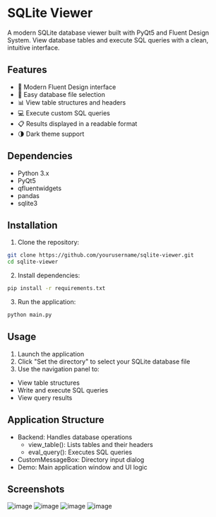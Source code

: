 # SQLite Viewer

A modern SQLite database viewer built with PyQt5 and Fluent Design System. View database tables and execute SQL queries with a clean, intuitive interface.

## Features

- 🎨 Modern Fluent Design interface
- 📁 Easy database file selection
- 📊 View table structures and headers
- 💻 Execute custom SQL queries
- 📋 Results displayed in a readable format
- 🌗 Dark theme support

## Dependencies

- Python 3.x
- PyQt5
- qfluentwidgets
- pandas
- sqlite3

## Installation

1. Clone the repository:
```bash
git clone https://github.com/yourusername/sqlite-viewer.git
cd sqlite-viewer
```

2. Install dependencies:
  ```bash
pip install -r requirements.txt
```

3. Run the application:
```bash
python main.py
```

## Usage

1. Launch the application
2. Click "Set the directory" to select your SQLite database file
3. Use the navigation panel to:
  - View table structures
  - Write and execute SQL queries
  - View query results

## Application Structure

- Backend: Handles database operations
  - view_table(): Lists tables and their headers
  - eval_query(): Executes SQL queries
- CustomMessageBox: Directory input dialog
- Demo: Main application window and UI logic

## Screenshots

![image](https://github.com/user-attachments/assets/bfd232db-3d34-4b44-bee4-9d6be6aec8b3)
![image](https://github.com/user-attachments/assets/3e040877-a191-4422-8f87-8b7d20d0cecc)
![image](https://github.com/user-attachments/assets/bb90b7b0-c4ca-45ae-ad38-1a0eb3dbda9c)
![image](https://github.com/user-attachments/assets/b52bb1e6-9b7a-4bb6-8335-b2e9e6a13903)



